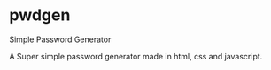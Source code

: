 # pwdgen
Simple Password Generator

A Super simple password generator made in html, css and javascript.
